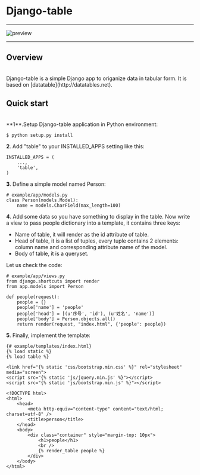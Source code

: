 # Django-table

_____________________________________________________________________

![preview](http://redmine.funshion.com/redmine/attachments/download/54280/django-table.png)
_____________________________________________________________________

## Overview
<br>
Django-table is a simple Django app to origanize data in tabular form.
It is based on [datatable](http://datatables.net).

## Quick start
<br>
**1**.Setup Django-table application in Python environment:<br>

    $ python setup.py install

**2**. Add "table" to your INSTALLED_APPS setting like this:<br>

    INSTALLED_APPS = (
        ...,
        'table',
    )

**3**. Define a simple model named Person:<br>

    # example/app/models.py
    class Person(models.Model):
        name = models.CharField(max_length=100)

**4**. Add some data so you have something to display in the table. Now write a view to pass people dictionary into a template, it contains three keys:<br>

- Name of table, it will render as the id attribute of table.<br>
- Head of table, it is a list of tuples, every tuple contains 2 elements: column name and corresponding attribute name of the model.<br>
- Body of table, it is a queryset.

Let us check the code:<br>

    # example/app/views.py
    from django.shortcuts import render
    from app.models import Person

    def people(request):
        people = {}
        people['name'] = 'people'
        people['head'] = [(u'序号', 'id'), (u'姓名', 'name')]
        people['body'] = Person.objects.all()
        return render(request, "index.html", {'people': people})

**5**. Finally, implement the template:<br>

    {# example/templates/index.html}
    {% load static %}
    {% load table %}

    <link href="{% static 'css/bootstrap.min.css' %}" rel="stylesheet" media="screen">
    <script src="{% static 'js/jquery.min.js' %}"></script>
    <script src="{% static 'js/bootstrap.min.js' %}"></script>

    <!DOCTYPE html>
    <html>
        <head>
            <meta http-equiv="content-type" content="text/html; charset=utf-8" />
            <title>person</title>
        </head>
        <body>
            <div class="container" style="margin-top: 10px">
                <h1>people</h1>
                <br />
                {% render_table people %}
            </div>
        </body>
    </html>

